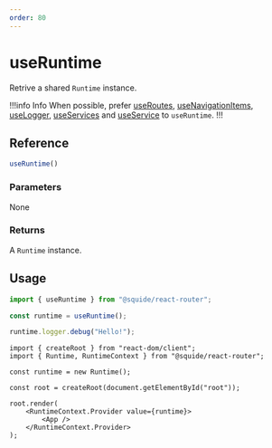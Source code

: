 ```yaml
---
order: 80
---
```


# useRuntime

Retrive a shared `Runtime` instance.

!!!info Info
When possible, prefer [useRoutes](useRoutes.md), [useNavigationItems](useNavigationItems.md), [useLogger](useLogger.md), [useServices](useServices.md) and [useService](useService.md) to `useRuntime`.
!!!

## Reference

```ts
useRuntime()
```

### Parameters

None

### Returns

A `Runtime` instance.

## Usage

```ts !#3
import { useRuntime } from "@squide/react-router";

const runtime = useRuntime();

runtime.logger.debug("Hello!");
```

```tsx bootstrap.tsx
import { createRoot } from "react-dom/client";
import { Runtime, RuntimeContext } from "@squide/react-router";

const runtime = new Runtime();

const root = createRoot(document.getElementById("root"));

root.render(
    <RuntimeContext.Provider value={runtime}>
        <App />
    </RuntimeContext.Provider>
);
```
